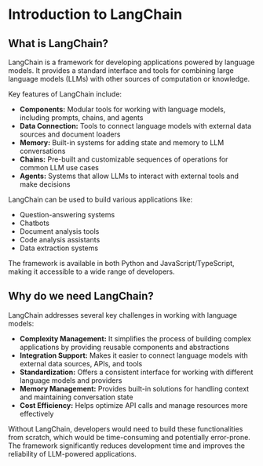 # Introduction to LangChain

## What is LangChain?

LangChain is a framework for developing applications powered by language models. It provides a standard interface and tools for combining large language models (LLMs) with other sources of computation or knowledge.

Key features of LangChain include:

- **Components:** Modular tools for working with language models, including prompts, chains, and agents
- **Data Connection:** Tools to connect language models with external data sources and document loaders
- **Memory:** Built-in systems for adding state and memory to LLM conversations
- **Chains:** Pre-built and customizable sequences of operations for common LLM use cases
- **Agents:** Systems that allow LLMs to interact with external tools and make decisions

LangChain can be used to build various applications like:

- Question-answering systems
- Chatbots
- Document analysis tools
- Code analysis assistants
- Data extraction systems

The framework is available in both Python and JavaScript/TypeScript, making it accessible to a wide range of developers.

## Why do we need LangChain?

LangChain addresses several key challenges in working with language models:

- **Complexity Management:** It simplifies the process of building complex applications by providing reusable components and abstractions
- **Integration Support:** Makes it easier to connect language models with external data sources, APIs, and tools
- **Standardization:** Offers a consistent interface for working with different language models and providers
- **Memory Management:** Provides built-in solutions for handling context and maintaining conversation state
- **Cost Efficiency:** Helps optimize API calls and manage resources more effectively

Without LangChain, developers would need to build these functionalities from scratch, which would be time-consuming and potentially error-prone. The framework significantly reduces development time and improves the reliability of LLM-powered applications.
